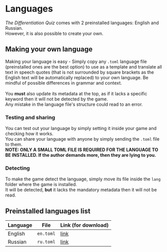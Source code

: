 # Languages
_The Differentiation Quiz_ comes with 2 preinstalled languages: English and Russian.<br>
However, it is also possible to create your own.

## Making your own language
Making your language is easy - Simply copy any `.toml` language file (preinstalled ones are the best option) to use as a template and
translate all text in speech quotes (that is not surrounded by square brackets as the English text will be automatically replaced) to your own language. Be mindful of possible differences in grammar and context.<br><br>
You **must** also update its metadata at the top, as if it lacks a specific keyword then it will not be detected by the game.<br>
Any mistake in the language file's structure could read to an error.

### Testing and sharing
You can test out your language by simply setting it inside your game and checking how it works.<br>
You can share your language with anyone by simply sending the `.toml` file to them.<br>
**NOTE: ONLY A SMALL TOML FILE IS REQUIRED FOR THE LANGUAGE TO BE INSTALLED. If the author demands more, then they are lying to you.**

### Detecting
To make the game detect the language, simply move its file inside the `lang` folder where the game is installed.<br>
It will be detected, **but** it lacks the mandatory metadata then it will not be read.

## Preinstalled languages list
| Language | File | Link (for download) |
| -------- | ---- | ------------------- |
| English | `en.toml` | [link](https://raw.githubusercontent.com/R1DF/The-Differentiation-Quiz/master/src/lang/en.toml) |
| Russian | `ru.toml` | [link](https://raw.githubusercontent.com/R1DF/The-Differentiation-Quiz/master/src/lang/ru.toml) |
